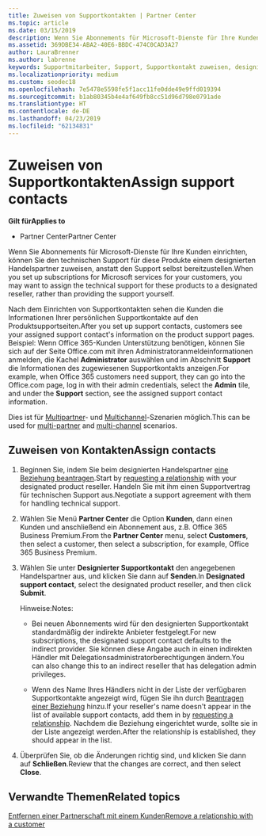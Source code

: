 ```yaml
---
title: Zuweisen von Supportkontakten | Partner Center
ms.topic: article
ms.date: 03/15/2019
description: Wenn Sie Abonnements für Microsoft-Dienste für Ihre Kunden einrichten, können Sie den technischen Support für diese Produkte einem designierten Handelspartner zuweisen, anstatt den Support selbst bereitzustellen.
ms.assetid: 369DBE34-ABA2-40E6-BBDC-474C0CAD3A27
author: LauraBrenner
ms.author: labrenne
keywords: Supportmitarbeiter, Support, Supportkontakt zuweisen, designierter Supportkontakt
ms.localizationpriority: medium
ms.custom: seodec18
ms.openlocfilehash: 7e5478e5598fe5f1acc11fe0dde49e9ffd019394
ms.sourcegitcommit: b1ab80345b4e4af649fb8cc51d96d798e0791ade
ms.translationtype: HT
ms.contentlocale: de-DE
ms.lasthandoff: 04/23/2019
ms.locfileid: "62134831"
---
```

# <a name="assign-support-contacts"></a><span data-ttu-id="ae60b-104">Zuweisen von Supportkontakten</span><span class="sxs-lookup"><span data-stu-id="ae60b-104">Assign support contacts</span></span>

<span data-ttu-id="ae60b-105">**Gilt für**</span><span class="sxs-lookup"><span data-stu-id="ae60b-105">**Applies to**</span></span>

-  <span data-ttu-id="ae60b-106">Partner Center</span><span class="sxs-lookup"><span data-stu-id="ae60b-106">Partner Center</span></span>

<span data-ttu-id="ae60b-107">Wenn Sie Abonnements für Microsoft-Dienste für Ihre Kunden einrichten, können Sie den technischen Support für diese Produkte einem designierten Handelspartner zuweisen, anstatt den Support selbst bereitzustellen.</span><span class="sxs-lookup"><span data-stu-id="ae60b-107">When you set up subscriptions for Microsoft services for your customers, you may want to assign the technical support for these products to a designated reseller, rather than providing the support yourself.</span></span>

<span data-ttu-id="ae60b-108">Nach dem Einrichten von Supportkontakten sehen die Kunden die Informationen Ihrer persönlichen Supportkontakte auf den Produktsupportseiten.</span><span class="sxs-lookup"><span data-stu-id="ae60b-108">After you set up support contacts, customers see your assigned support contact's information on the product support pages.</span></span> <span data-ttu-id="ae60b-109">Beispiel: Wenn Office 365-Kunden Unterstützung benötigen, können Sie sich auf der Seite Office.com mit ihren Administratoranmeldeinformationen anmelden, die Kachel **Administrator** auswählen und im Abschnitt **Support** die Informationen des zugewiesenen Supportkontakts anzeigen.</span><span class="sxs-lookup"><span data-stu-id="ae60b-109">For example, when Office 365 customers need support, they can go into the Office.com page, log in with their admin credentials, select the **Admin** tile, and under the **Support** section, see the assigned support contact information.</span></span>

<span data-ttu-id="ae60b-110">Dies ist für [Multipartner](multipartner.md)- und [Multichannel](multichannel.md)-Szenarien möglich.</span><span class="sxs-lookup"><span data-stu-id="ae60b-110">This can be used for [multi-partner](multipartner.md) and [multi-channel](multichannel.md) scenarios.</span></span> 

<a href="" id="assigncontacts"></a>
## <a name="assign-contacts"></a><span data-ttu-id="ae60b-111">Zuweisen von Kontakten</span><span class="sxs-lookup"><span data-stu-id="ae60b-111">Assign contacts</span></span>

1.  <span data-ttu-id="ae60b-112">Beginnen Sie, indem Sie beim designierten Handelspartner [eine Beziehung beantragen](request-a-relationship-with-a-customer.md).</span><span class="sxs-lookup"><span data-stu-id="ae60b-112">Start by [requesting a relationship](request-a-relationship-with-a-customer.md) with your designated product reseller.</span></span> <span data-ttu-id="ae60b-113">Handeln Sie mit ihm einen Supportvertrag für technischen Support aus.</span><span class="sxs-lookup"><span data-stu-id="ae60b-113">Negotiate a support agreement with them for handling technical support.</span></span>

2.  <span data-ttu-id="ae60b-114">Wählen Sie Menü **Partner Center** die Option **Kunden**, dann einen Kunden und anschließend ein Abonnement aus, z.B. Office 365 Business Premium.</span><span class="sxs-lookup"><span data-stu-id="ae60b-114">From the **Partner Center** menu, select **Customers**, then select a customer, then select a subscription, for example, Office 365 Business Premium.</span></span>

3.  <span data-ttu-id="ae60b-115">Wählen Sie unter **Designierter Supportkontakt** den angegebenen Handelspartner aus, und klicken Sie dann auf **Senden**.</span><span class="sxs-lookup"><span data-stu-id="ae60b-115">In  **Designated support contact**, select the designated product reseller, and then click **Submit**.</span></span> 

    <span data-ttu-id="ae60b-116">Hinweise:</span><span class="sxs-lookup"><span data-stu-id="ae60b-116">Notes:</span></span> 
    
    *  <span data-ttu-id="ae60b-117">Bei neuen Abonnements wird für den designierten Supportkontakt standardmäßig der indirekte Anbieter festgelegt.</span><span class="sxs-lookup"><span data-stu-id="ae60b-117">For new subscriptions, the designated support contact defaults to the indirect provider.</span></span> <span data-ttu-id="ae60b-118">Sie können diese Angabe auch in einen indirekten Händler mit Delegationsadministratorberechtigungen ändern.</span><span class="sxs-lookup"><span data-stu-id="ae60b-118">You can also change this to an indirect reseller that has delegation admin privileges.</span></span>
    
    *  <span data-ttu-id="ae60b-119">Wenn des Name Ihres Händlers nicht in der Liste der verfügbaren Supportkontakte angezeigt wird, fügen Sie ihn durch [Beantragen einer Beziehung](request-a-relationship-with-a-customer.md) hinzu.</span><span class="sxs-lookup"><span data-stu-id="ae60b-119">If your reseller's name doesn't appear in the list of available support contacts, add them in by [requesting a relationship](request-a-relationship-with-a-customer.md).</span></span> <span data-ttu-id="ae60b-120">Nachdem die Beziehung eingerichtet wurde, sollte sie in der Liste angezeigt werden.</span><span class="sxs-lookup"><span data-stu-id="ae60b-120">After the relationship is established, they should appear in the list.</span></span>  

4.  <span data-ttu-id="ae60b-121">Überprüfen Sie, ob die Änderungen richtig sind, und klicken Sie dann auf **Schließen**.</span><span class="sxs-lookup"><span data-stu-id="ae60b-121">Review that the changes are correct, and then select **Close**.</span></span>

## <a name="related-topics"></a><span data-ttu-id="ae60b-122">Verwandte Themen</span><span class="sxs-lookup"><span data-stu-id="ae60b-122">Related topics</span></span>

[<span data-ttu-id="ae60b-123">Entfernen einer Partnerschaft mit einem Kunden</span><span class="sxs-lookup"><span data-stu-id="ae60b-123">Remove a relationship with a customer</span></span>](remove-a-relationship.md)